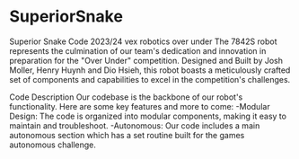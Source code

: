 # SuperiorSnake
Superior Snake Code 2023/24 vex robotics over under
The 7842S robot represents the culmination of our team's dedication and innovation in preparation for the "Over Under" competition. Designed and Built by Josh Moller, Henry Huynh and Dio Hsieh, this robot boasts a meticulously crafted set of components and capabilities to excel in the competition's challenges.

Code Description
Our codebase is the backbone of our robot's functionality. Here are some key features and more to come:
-Modular Design: The code is organized into modular components, making it easy to maintain and troubleshoot.
-Autonomous: Our code includes a main autonomous section which has a set routine built for the games autonomous challenge.
